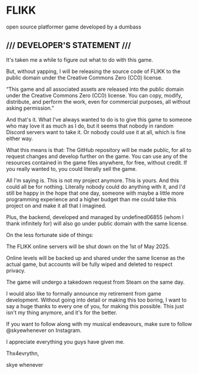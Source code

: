 # FLIKK
open source platformer game developed by a dumbass

## /// DEVELOPER'S STATEMENT ///

It's taken me a while to figure out what to do with this game.

But, without yapping, I will be releasing the source code of FLIKK to the public domain under the Creative Commons Zero (CC0) license. 

“This game and all associated assets are released into the public domain under the Creative Commons Zero (CC0) license. You can copy, modify, distribute, and perform the work, even for commercial purposes, all without asking permission.”

And that's it. What I’ve always wanted to do is to give this game to someone who may love it as much as I do, but it seems that nobody in random Discord servers want to take it. Or nobody could use it at all, which is fine either way. 

What this means is that:
The GitHub repository will be made public, for all to request changes and develop further on the game.
You can use any of the resources contained in the game files anywhere, for free, without credit.
If you really wanted to, you could literally sell the game.

All I'm saying is. This is not my project anymore. This is yours. And this could all be for nothing. Literally nobody could do anything with it, and I'd still be happy in the hope that one day, someone with maybe a little more programming experience and a higher budget than me could take this project on and make it all that I imagined.

Plus, the backend, developed and managed by undefined06855 (whom I thank infinitely for) will also go under public domain with the same license.

On the less fortunate side of things:

The FLIKK online servers will be shut down on the 1st of May 2025.

Online levels will be backed up and shared under the same license as the actual game, but accounts will be fully wiped and deleted to respect privacy.

The game will undergo a takedown request from Steam on the same day.

I would also like to formally announce my retirement from game development. Without going into detail or making this too boring, I want to say a huge thanks to every one of you, for making this possible. This just isn't my thing anymore, and it's for the better.

If you want to follow along with my musical endeavours, make sure to follow @skyewhenever on Instagram. 

I appreciate everything you guys have given me.

Thx4evrythn,

skye whenever
